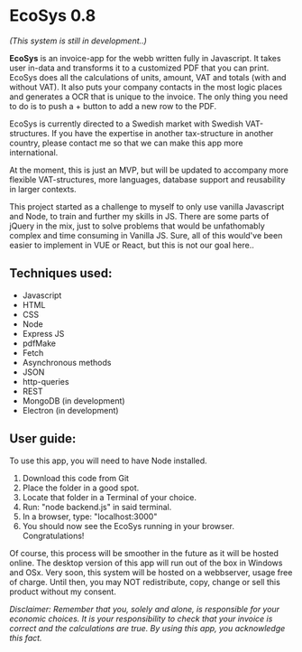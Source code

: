 # EcoSys 0.8

*(This system is still in development..)*

**EcoSys** is an invoice-app for the webb written fully in Javascript. It takes user in-data and transforms it to a customized PDF that you can print. EcoSys does all the calculations of units, amount, VAT and totals (with and without VAT). It also puts your company contacts in the most logic places and generates a OCR that is unique to the invoice. The only thing you need to do is to push a + button to add a new row to the PDF.

EcoSys is currently directed to a Swedish market with Swedish VAT-structures. If you have the expertise in another tax-structure in another country, please contact me so that we can make this app more international.

At the moment, this is just an MVP, but will be updated to accompany more flexible VAT-structures, more languages, database support and reusability in larger contexts.

This project started as a challenge to myself to only use vanilla Javascript and Node, to train and further my skills in JS. There are some parts of jQuery in the mix, just to solve problems that would be unfathomably complex and time consuming in Vanilla JS. Sure, all of this would've been easier to implement in VUE or React, but this is not our goal here..

## Techniques used:

* Javascript
* HTML
* CSS
* Node
* Express JS
* pdfMake
* Fetch
* Asynchronous methods
* JSON
* http-queries
* REST
* MongoDB (in development)
* Electron (in development)

## User guide:

To use this app, you will need to have Node installed.
1. Download this code from Git
2. Place the folder in a good spot.
3. Locate that folder in a Terminal of your choice.
4. Run: "node backend.js" in said terminal.
5. In a browser, type: "localhost:3000"
6. You should now see the EcoSys running in your browser. Congratulations!

Of course, this process will be smoother in the future as it will be hosted online. The desktop version of this app will run out of the box in Windows and OSx. Very soon, this system will be hosted on a webbserver, usage free of charge. Until then, you may NOT redistribute, copy, change or sell this product without my consent.

*Disclaimer: Remember that you, solely and alone, is responsible for your economic choices. It is your responsibility to check that your invoice is correct and the calculations are true. By using this app, you acknowledge this fact.*
